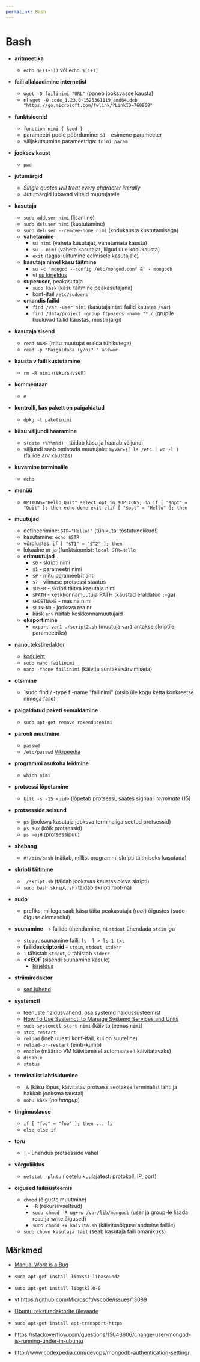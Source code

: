 ```yaml
---
permalink: Bash
---
```


# Bash

- **aritmeetika**
  - `echo $((1+1))` või `echo $[1+1]`

- **faili allalaadimine internetist**
  - `wget -O failinimi "URL"` (paneb jooksvasse kausta)  
  - nt `wget -O code_1.23.0-1525361119_amd64.deb "https://go.microsoft.com/fwlink/?LinkID=760868"
`
- **funktsioonid**
  - `function nimi { kood }`
  - parameetri poole pöördumine: `$1` - esimene parameeter
  - väljakutsumine parameetriga: `fnimi param`

- **jooksev kaust**
  - `pwd`

- **jutumärgid**
  - _Single quotes will treat every character literally_
  - Jutumärgid lubavad viiteid muutujatele

- **kasutaja**
  - `sudo adduser nimi` (lisamine)
  - `sudo deluser nimi` (kustutamine)
  - `sudo deluser --remove-home nimi` (kodukausta kustutamisega)
  - **vahetamine**
    - `su nimi` (vaheta kasutajat, vahetamata kausta)
    - `su - nimi` (vaheta kasutajat, liigud uue kodukausta)
    - `exit` (tagasilülitumine eelmisele kasutajale)
  - **kasutaja nimel käsu täitmine**
    - `su -c 'mongod --config /etc/mongod.conf &' - mongodb`
    - vt [su kirjeldus](http://www.linfo.org/su.html)
  - **superuser**, peakasutaja
    - `sudo käsk` (käsu täitmine peakasutajana)
    - konf-ifail `/etc/sudoers`
  - **omandis failid**
    - `find /var -user nimi` (kasutaja `nimi` failid kaustas `/var`)
    - `find /data/project -group ftpusers -name "*.c` (grupile kuuluvad failid kaustas, mustri järgi)

- **kasutaja sisend**
  - `read NAME` (mitu muutujat eralda tühikutega)
  - `read -p "Paigaldada (y/n)? " answer`

- **kausta v faili kustutamine**
  - `rm -R nimi` (rekursiivselt)

- **kommentaar**
  - `#`

- **kontrolli, kas pakett on paigaldatud**
  - `dpkg -l paketinimi`

- **käsu väljundi haaramine**
  - `$(date +%Y%m%d)` - täidab käsu ja haarab väljundi
  - väljundi saab omistada muutujale: `myvar=$( ls /etc | wc -l )` (failide arv kaustas)

- **kuvamine terminalile**
  - `echo`

- **menüü**
  - `OPTIONS="Hello Quit"
      select opt in $OPTIONS; do
        if [ "$opt" = "Quit" ]; then
          echo done
          exit
        elif [ "$opt" = "Hello" ]; then`  

- **muutujad**
  - defineerimine: `STR="Hello!"` (tühikuta! tõstutundlikud!)
  - kasutamine: `echo $STR`
  - võrdlustes: `if [ "$T1" = "$T2" ]; then`
  - lokaalne m-ja (funktsioonis): `local STR=Hello`
  - **erimuutujad**
    - `$0` - skripti nimi
    - `$1` - parameetri nimi
    - `$#` - mitu parameetrit anti
    - `$?` - viimase protsessi staatus
    - `$USER` - skripti täitva kasutaja nimi
    - `$PATH` - keskkonnamuutuja PATH (kaustad eraldatud `:`-ga)
    - `$HOSTNAME` - masina nimi 
    - `$LINENO` - jooksva rea nr
    - käsk `env` näitab keskkonnamuutujaid 
  - **eksportimine**
    - `export var1
       ./script2.sh` (muutuja `var1` antakse skriptile parameetriks)       

- **nano**, tekstiredaktor
  - [koduleht](https://www.nano-editor.org/)
  - `sudo nano failinimi`
  - `nano -Ynone failinimi` (käivita süntaksivärvimiseta)

- **otsimine**
  - `sudo find / -type f -name "failinimi" (otsib üle kogu ketta konkreetse nimega faile)

- **paigaldatud paketi eemaldamine**
  - `sudo apt-get remove rakendusenimi`

- **parooli muutmine**
  - `passwd`
  - `/etc/passwd` [Vikipeedia](https://en.wikipedia.org/wiki/Passwd)  

- **programmi asukoha leidmine**
  - `which nimi`

- **protsessi lõpetamine**
  - `kill -s -15 <pid>` (lõpetab protsessi, saates signaali _terminate_ (15) 

- **protsesside seisund**
  - `ps` (jooksva kasutaja jooksva terminaliga seotud protsessid)
  - `ps aux` (kõik protsessid)
  - `ps -ejH` (protsessipuu)

- **shebang**
  - `#!/bin/bash` (näitab, millist programmi skripti täitmiseks kasutada)

- **skripti täitmine**
  - `./skript.sh` (täidab jooksvas kaustas oleva skripti)
  - `sudo bash skript.sh` (täidab skripti root-na)

- **sudo**
  - prefiks, millega saab käsu täita peakasutaja (_root_) õigustes (sudo õiguse olemasolul)

- **suunamine** - `>` failide ühendamine, nt `stdout` ühendada `stdin`-ga
  - `stdout` suunamine faili: `ls -l > ls-1.txt`
  - **failideskriptorid** - `stdin`, `stdout`, `stderr`
  - `1` tähistab `stdout`, `2` tähistab `stderr`
  - **<<EOF** (sisendi suunamine käsule)
    - [kirjeldus](https://superuser.com/questions/1003760/what-does-eof-do)

- **striimiredaktor**
  - [sed juhend](https://www.gnu.org/software/sed/manual/sed.html)

- **systemctl**
  - teenuste haldusvahend, osa systemd haldussüsteemist
  - [How To Use Systemctl to Manage Systemd Services and Units](https://www.digitalocean.com/community/tutorials/how-to-use-systemctl-to-manage-systemd-services-and-units)
  - `sudo systemctl start nimi` (käivita teenus `nimi`)
  - `stop`, `restart`
  - `reload` (loeb uuesti konf-ifail, kui on suuteline)
  - `reload-or-restart` (emb-kumb)
  - `enable` (määrab VM käivitamisel automaatselt käivitatavaks)
  - `disable`
  - `status`

- **terminalist lahtisidumine**
  - ` &` (käsu lõpus, käivitatav protsess seotakse terminalist lahti ja hakkab jooksma taustal)
  - `nohu käsk` (_no hangup_)

- **tingimuslause**
  - `if [ "foo" = "foo" ]; then
       ...
     fi`
  - `else`, `else if`

- **toru**
  - `|` - ühendus protsesside vahel

- **võrguliiklus**
  - `netstat -plntu` (loetelu kuulajatest: protokoll, IP, port)

- **õigused failisüsteemis**
  - `chmod` (õiguste muutmine)
    - `-R` (rekursiivseltsud)
    - `sudo chmod -R ug+rw /var/lib/mongodb` (user ja group-le lisada read ja write õigused)
    - `sudo chmod +x kaivita.sh` (käivitusõiguse andmine failile)
  - `sudo chown kasutaja fail` (seab kasutaja faili omanikuks)  

## Märkmed

- [Manual Work is a Bug](https://queue.acm.org/detail.cfm?id=3197520)

- `sudo apt-get install libxss1 libasound2`
- `sudo apt-get install libgtk2.0-0`
- vt https://github.com/Microsoft/vscode/issues/13089
- [Ubuntu tekstiredaktorite ülevaade](http://www.informit.com/articles/article.aspx?p=1670957&seqNum=3)
- `sudo apt-get install apt-transport-https`
- https://stackoverflow.com/questions/15043606/change-user-mongod-is-running-under-in-ubuntu 
- http://www.codexpedia.com/devops/mongodb-authentication-setting/ 
